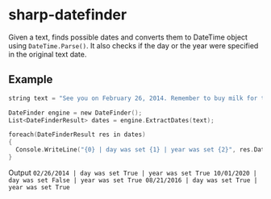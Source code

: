 # sharp-datefinder
Given a text, finds possible dates and converts them to DateTime object using `DateTime.Parse()`.
It also checks if the day or the year were specified in the original text date.

## Example
```c
string text = "See you on February 26, 2014. Remember to buy milk for the October 2020 deadline. Today, 21st August 2016.";

DateFinder engine = new DateFinder();
List<DateFinderResult> dates = engine.ExtractDates(text);

foreach(DateFinderResult res in dates)
{
  Console.WriteLine("{0} | day was set {1} | year was set {2}", res.Date.ToShortDateString(), res.IsDaySet, res.IsYearSet);
}
```

Output
`
02/26/2014 | day was set True | year was set True
10/01/2020 | day was set False | year was set True
08/21/2016 | day was set True | year was set True
`
